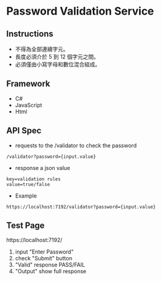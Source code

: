 # Password Validation Service

## Instructions

* 不得為全部連續字元。
* 長度必須介於 5 到 12 個字元之間。
* 必須僅由小寫字母和數位混合組成。

## Framework
* C#
* JavaScript
* Html

## API Spec
- requests to the /validator to check the password
```
/validator?password={input.value}
```
- response a json value
```
key=validation rules
value=true/false
```
- Example
```
https://localhost:7192/validator?password={input.value}
```

## Test Page
https://localhost:7192/

1. input "Enter Password"
2. check "Submit" button
3. "Valid" response PASS/FAIL
4. "Output" show full response

